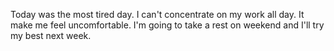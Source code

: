 Today was the most tired day.
I can't concentrate on my work all day.
It make me feel uncomfortable.
I'm going to take a rest on weekend and I'll try my best next week.
